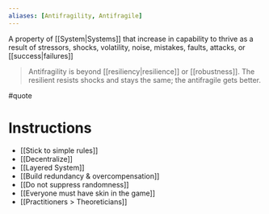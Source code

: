 ```yaml
---
aliases: [Antifragility, Antifragile]
---
```


A property of [[System|Systems]] that increase in capability to thrive as a result of stressors, shocks, volatility, noise, mistakes, faults, attacks, or [[success|failures]]

> Antifragility is beyond [[resiliency|resilience]] or [[robustness]]. The resilient resists shocks and stays the same; the antifragile gets better.

#quote

# Instructions

- [[Stick to simple rules]]
- [[Decentralize]]
- [[Layered System]]
- [[Build redundancy & overcompensation]]
- [[Do not suppress randomness]]
- [[Everyone must have skin in the game]]
- [[Practitioners > Theoreticians]]